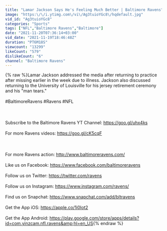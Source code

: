 ```yaml
---
title: "Lamar Jackson Says He's Feeling Much Better | Baltimore Ravens"
image: "https:\/\/i.ytimg.com\/vi\/Ag3tuioYGc8\/hqdefault.jpg"
vid_id: "Ag3tuioYGc8"
categories: "Sports"
tags: ["NFL","Baltimore Ravens","Baltimore"]
date: "2021-11-20T07:36:14+03:00"
vid_date: "2021-11-19T18:46:48Z"
duration: "PT6M18S"
viewcount: "13299"
likeCount: "579"
dislikeCount: "6"
channel: "Baltimore Ravens"
---
```

{% raw %}Lamar Jackson addressed the media after returning to practice after missing earlier in the week due to illness. Jackson also discussed returning to the University of Louisville for his jersey retirement ceremony and his &quot;man tears.&quot;<br /><br />#BaltimoreRavens #Ravens #NFL <br /><br /><br /><br />Subscribe to the Baltimore Ravens YT Channel: <a rel="nofollow" target="blank" href="https://goo.gl/uhx4ks">https://goo.gl/uhx4ks</a><br /><br />For more Ravens videos: <a rel="nofollow" target="blank" href="https://goo.gl/cK5cqF">https://goo.gl/cK5cqF</a><br /><br /><br /><br />For more Ravens action: <a rel="nofollow" target="blank" href="http://www.baltimoreravens.com/">http://www.baltimoreravens.com/</a><br /><br />Like us on Facebook: <a rel="nofollow" target="blank" href="https://www.facebook.com/baltimoreravens">https://www.facebook.com/baltimoreravens</a><br /><br />Follow us on Twitter: <a rel="nofollow" target="blank" href="https://twitter.com/ravens">https://twitter.com/ravens</a><br /><br />Follow us on Instagram: <a rel="nofollow" target="blank" href="https://www.instagram.com/ravens/">https://www.instagram.com/ravens/</a><br /><br />Find us on Snapchat: <a rel="nofollow" target="blank" href="https://www.snapchat.com/add/bltravens">https://www.snapchat.com/add/bltravens</a><br /><br />Get the App iOS: <a rel="nofollow" target="blank" href="https://apple.co/1i0Iot2">https://apple.co/1i0Iot2</a><br /><br />Get the App Android: <a rel="nofollow" target="blank" href="https://play.google.com/store/apps/details?id=com.yinzcam.nfl.ravens&amp;hl=en_US">https://play.google.com/store/apps/details?id=com.yinzcam.nfl.ravens&amp;hl=en_US</a>{% endraw %}
